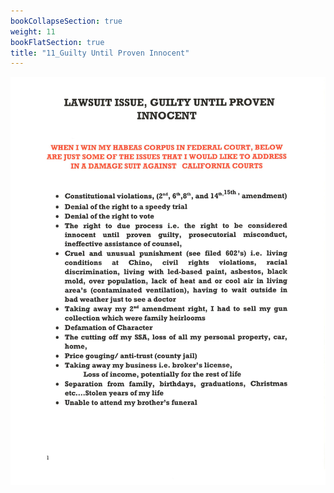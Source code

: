 ```yaml
---
bookCollapseSection: true
weight: 11
bookFlatSection: true
title: "11_Guilty Until Proven Innocent"
---
```


![californias_failed_justice_system](gupi/jpg/gupi_1.jpg)

